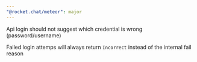 ```yaml
---
"@rocket.chat/meteor": major
---
```


Api login should not suggest which credential is wrong (password/username)

Failed login attemps will always return `Incorrect` instead of the internal fail reason
